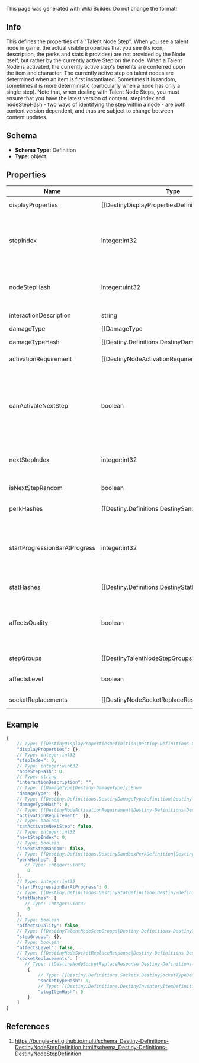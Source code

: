 <span class="wiki-builder">This page was generated with Wiki Builder. Do not change the format!</span>

## Info
This defines the properties of a &quot;Talent Node Step&quot;. When you see a talent node in game, the actual visible properties that you see (its icon, description, the perks and stats it provides) are not provided by the Node itself, but rather by the currently active Step on the node. When a Talent Node is activated, the currently active step's benefits are conferred upon the item and character. The currently active step on talent nodes are determined when an item is first instantiated. Sometimes it is random, sometimes it is more deterministic (particularly when a node has only a single step). Note that, when dealing with Talent Node Steps, you must ensure that you have the latest version of content. stepIndex and nodeStepHash - two ways of identifying the step within a node - are both content version dependent, and thus are subject to change between content updates.

## Schema
* **Schema Type:** Definition
* **Type:** object

## Properties
Name | Type | Description
---- | ---- | -----------
displayProperties | [[DestinyDisplayPropertiesDefinition|Destiny-Definitions-Common-DestinyDisplayPropertiesDefinition]]:Definition | These are the display properties actually used to render the Talent Node. The currently active step's displayProperties are shown.
stepIndex | integer:int32 | The index of this step in the list of Steps on the Talent Node. Unfortunately, this is the closest thing we have to an identifier for the Step: steps are not provided a content version agnostic identifier. This means that, when you are dealing with talent nodes, you will need to first ensure that you have the latest version of content.
nodeStepHash | integer:uint32 | The hash of this node step. Unfortunately, while it can be used to uniquely identify the step within a node, it is also content version dependent and should not be relied on without ensuring you have the latest vesion of content.
interactionDescription | string | If you can interact with this node in some way, this is the localized description of that interaction.
damageType | [[DamageType|Destiny-DamageType]]:Enum | An enum representing a damage type granted by activating this step, if any.
damageTypeHash | [[Destiny.Definitions.DestinyDamageTypeDefinition|Destiny-Definitions-DestinyDamageTypeDefinition]]:integer:uint32:nullable | If the step provides a damage type, this will be the hash identifier used to look up the damage type's DestinyDamageTypeDefinition.
activationRequirement | [[DestinyNodeActivationRequirement|Destiny-Definitions-DestinyNodeActivationRequirement]]:Definition | If the step has requirements for activation (they almost always do, if nothing else than for the Talent Grid's Progression to have reached a certain level), they will be defined here.
canActivateNextStep | boolean | There was a time when talent nodes could be activated multiple times, and the effects of subsequent Steps would be compounded on each other, essentially &quot;upgrading&quot; the node. We have moved away from this, but theoretically the capability still exists. I continue to return this in case it is used in the future: if true and this step is the current step in the node, you are allowed to activate the node a second time to receive the benefits of the next step in the node, which will then become the active step.
nextStepIndex | integer:int32 | The stepIndex of the next step in the talent node, or -1 if this is the last step or if the next step to be chosen is random. This doesn't really matter anymore unless canActivateNextStep begins to be used again.
isNextStepRandom | boolean | If true, the next step to be chosen is random, and if you're allowed to activate the next step. (if canActivateNextStep = true)
perkHashes | [[Destiny.Definitions.DestinySandboxPerkDefinition|Destiny-Definitions-DestinySandboxPerkDefinition]]:integer:uint32[] | The list of hash identifiers for Perks (DestinySandboxPerkDefinition) that are applied when this step is active. Perks provide a variety of benefits and modifications - examine DestinySandboxPerkDefinition to learn more.
startProgressionBarAtProgress | integer:int32 | When the Talent Grid's progression reaches this value, the circular &quot;progress bar&quot; that surrounds the talent node should be shown. This also indicates the lower bound of said progress bar, with the upper bound being the progress required to reach activationRequirement.gridLevel. (at some point I should precalculate the upper bound and put it in the definition to save people time)
statHashes | [[Destiny.Definitions.DestinyStatDefinition|Destiny-Definitions-DestinyStatDefinition]]:integer:uint32[] | When the step provides stat benefits on the item or character, this is the list of hash identifiers for stats (DestinyStatDefinition) that are provided.
affectsQuality | boolean | If this is true, the step affects the item's Quality in some way. See DestinyInventoryItemDefinition for more information about the meaning of Quality. I already made a joke about Zen and the Art of Motorcycle Maintenance elsewhere in the documentation, so I will avoid doing it again. Oops too late
stepGroups | [[DestinyTalentNodeStepGroups|Destiny-Definitions-DestinyTalentNodeStepGroups]]:Definition | In Destiny 1, the Armory's Perk Filtering was driven by a concept of TalentNodeStepGroups: categorizations of talent nodes based on their functionality. While the Armory isn't a BNet-facing thing for now, and the new Armory will need to account for Sockets rather than Talent Nodes, this categorization capability feels useful enough to still keep around.
affectsLevel | boolean | If true, this step can affect the level of the item. See DestinyInventoryItemDefintion for more information about item levels and their effect on stats.
socketReplacements | [[DestinyNodeSocketReplaceResponse|Destiny-Definitions-DestinyNodeSocketReplaceResponse]]:Definition[] | If this step is activated, this will be a list of information used to replace socket items with new Plugs. See DestinyInventoryItemDefinition for more information about sockets and plugs.

## Example
```javascript
{
    // Type: [[DestinyDisplayPropertiesDefinition|Destiny-Definitions-Common-DestinyDisplayPropertiesDefinition]]:Definition
    "displayProperties": {},
    // Type: integer:int32
    "stepIndex": 0,
    // Type: integer:uint32
    "nodeStepHash": 0,
    // Type: string
    "interactionDescription": "",
    // Type: [[DamageType|Destiny-DamageType]]:Enum
    "damageType": {},
    // Type: [[Destiny.Definitions.DestinyDamageTypeDefinition|Destiny-Definitions-DestinyDamageTypeDefinition]]:integer:uint32:nullable
    "damageTypeHash": 0,
    // Type: [[DestinyNodeActivationRequirement|Destiny-Definitions-DestinyNodeActivationRequirement]]:Definition
    "activationRequirement": {},
    // Type: boolean
    "canActivateNextStep": false,
    // Type: integer:int32
    "nextStepIndex": 0,
    // Type: boolean
    "isNextStepRandom": false,
    // Type: [[Destiny.Definitions.DestinySandboxPerkDefinition|Destiny-Definitions-DestinySandboxPerkDefinition]]:integer:uint32[]
    "perkHashes": [
       // Type: integer:uint32
        0
    ],
    // Type: integer:int32
    "startProgressionBarAtProgress": 0,
    // Type: [[Destiny.Definitions.DestinyStatDefinition|Destiny-Definitions-DestinyStatDefinition]]:integer:uint32[]
    "statHashes": [
       // Type: integer:uint32
        0
    ],
    // Type: boolean
    "affectsQuality": false,
    // Type: [[DestinyTalentNodeStepGroups|Destiny-Definitions-DestinyTalentNodeStepGroups]]:Definition
    "stepGroups": {},
    // Type: boolean
    "affectsLevel": false,
    // Type: [[DestinyNodeSocketReplaceResponse|Destiny-Definitions-DestinyNodeSocketReplaceResponse]]:Definition[]
    "socketReplacements": [
       // Type: [[DestinyNodeSocketReplaceResponse|Destiny-Definitions-DestinyNodeSocketReplaceResponse]]:Definition
        {
            // Type: [[Destiny.Definitions.Sockets.DestinySocketTypeDefinition|Destiny-Definitions-Sockets-DestinySocketTypeDefinition]]:integer:uint32
            "socketTypeHash": 0,
            // Type: [[Destiny.Definitions.DestinyInventoryItemDefinition|Destiny-Definitions-DestinyInventoryItemDefinition]]:integer:uint32
            "plugItemHash": 0
        }
    ]
}

```

## References
1. https://bungie-net.github.io/multi/schema_Destiny-Definitions-DestinyNodeStepDefinition.html#schema_Destiny-Definitions-DestinyNodeStepDefinition
